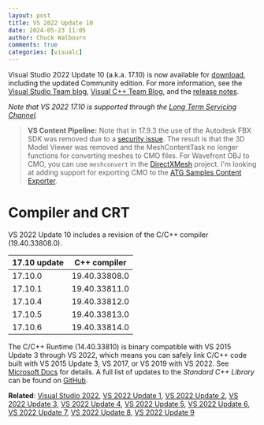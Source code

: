 ```yaml
---
layout: post
title: VS 2022 Update 10
date: 2024-05-23 11:05
author: Chuck Walbourn
comments: true
categories: [visualc]
---
```


Visual Studio 2022 Update 10 (a.k.a. 17.10) is now available for [download](https://visualstudio.microsoft.com/downloads/), including the updated Community edition. For more information, see the [Visual Studio Team blog](https://devblogs.microsoft.com/visualstudio/visual-studio-2022-17-10-now-available/), [Visual C++ Team Blog](https://devblogs.microsoft.com/cppblog/whats-new-for-cpp-developers-in-visual-studio-2022-17-10/), and the [release notes](https://learn.microsoft.com/en-us/visualstudio/releases/2022/release-notes#17.10.0).

<!--more-->

<em>Note that VS 2022 17.10 is supported through the [Long Term Servicing Channel](https://docs.microsoft.com/visualstudio/productinfo/vs-servicing#long-term-servicing-channel-ltsc-support).</em>

> **VS Content Pipeline:** Note that in 17.9.3 the use of the Autodesk FBX SDK was removed due to a [security issue](https://msrc.microsoft.com/update-guide/vulnerability/CVE-2023-27911). The result is that the 3D Model Viewer was removed and the MeshContentTask no longer functions for converting meshes to CMO files. For Wavefront OBJ to CMO, you can use `meshconvert` in the [DirectXMesh](https://github.com/microsoft/DirectXMesh) project. I'm looking at adding support for exporting CMO to the [ATG Samples Content Exporter](https://github.com/walbourn/contentexporter/issues/23).


<h1>Compiler and CRT</h1>

VS 2022 Update 10 includes a revision of the C/C++ compiler (19.40.33808.0).

17.10 update | C++ compiler
--|--
17.10.0 | 19.40.33808.0
17.10.1 | 19.40.33811.0
17.10.4 | 19.40.33812.0
17.10.5 | 19.40.33813.0
17.10.6 | 19.40.33814.0

The C/C++ Runtime (14.40.33810) is binary compatible with VS 2015 Update 3 through VS 2022, which means you can safely link C/C++ code built with VS 2015 Update 3, VS 2017, or VS 2019 with VS 2022. See [Microsoft Docs](https://docs.microsoft.com/cpp/porting/binary-compat-2015-2017?view=msvc-170) for details. A full list of updates to the *Standard C++ Library* can be found on [GitHub](https://github.com/microsoft/STL/wiki/Changelog#vs-2022-1710).

<strong>Related</strong>: <a href="https://walbourn.github.io/visual-studio-2022/">Visual Studio 2022</a>, <a href="https://walbourn.github.io/vs-2022-update-1/">VS 2022 Update 1</a>, <a href="https://walbourn.github.io/vs-2022-update-2/">VS 2022 Update 2</a>, <a href="https://walbourn.github.io/vs-2022-update-3/">VS 2022 Update 3</a>, <a href="https://walbourn.github.io/vs-2022-update-4/">VS 2022 Update 4</a>, <a href="https://walbourn.github.io/vs-2022-update-5/">VS 2022 Update 5</a>, <a href="https://walbourn.github.io/vs-2022-update-6/">VS 2022 Update 6</a>, <a href="https://walbourn.github.io/vs-2022-update-7/">VS 2022 Update 7</a>, <a href="https://walbourn.github.io/vs-2022-update-8/">VS 2022 Update 8</a>, <a href="https://walbourn.github.io/vs-2022-update-9/">VS 2022 Update 9</a>
